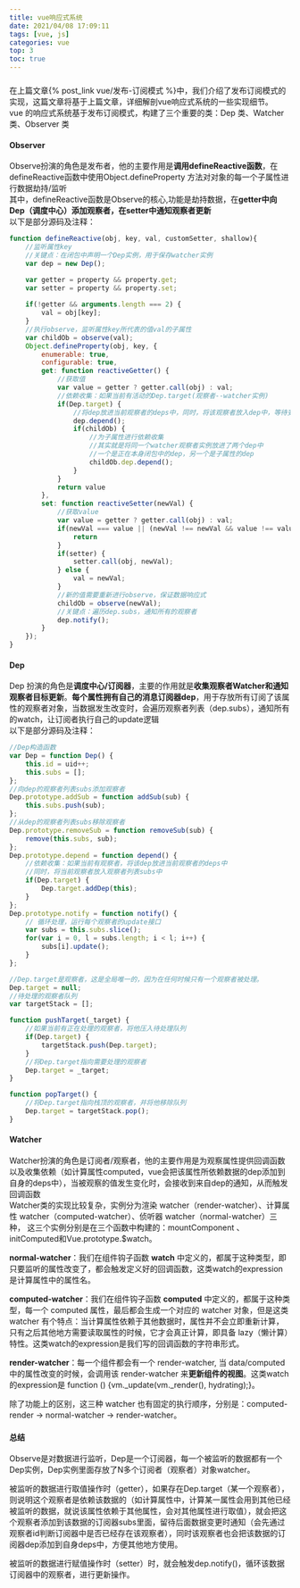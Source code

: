 ```yaml
---
title: vue响应式系统
date: 2021/04/08 17:09:11
tags: [vue, js]
categories: vue
top: 3
toc: true
---
```

### 
在上篇文章{% post_link vue/发布-订阅模式 %}中，我们介绍了发布订阅模式的实现，这篇文章将基于上篇文章，详细解剖vue响应式系统的一些实现细节。  
vue 的响应式系统基于发布订阅模式，构建了三个重要的类：Dep 类、Watcher 类、Observer 类  

#### Observer
Observe扮演的角色是发布者，他的主要作用是**调用defineReactive函数**，在defineReactive函数中使用Object.defineProperty 方法对对象的每一个子属性进行数据劫持/监听  
其中，defineReactive函数是Observe的核心,功能是劫持数据，在**getter中向Dep（调度中心）添加观察者，在setter中通知观察者更新**  
以下是部分源码及注释：
```js
function defineReactive(obj, key, val, customSetter, shallow){
    //监听属性key
    //关键点：在闭包中声明一个Dep实例，用于保存watcher实例
    var dep = new Dep();

    var getter = property && property.get;
    var setter = property && property.set;
    
    if(!getter && arguments.length === 2) {
        val = obj[key];
    }
    //执行observe，监听属性key所代表的值val的子属性
    var childOb = observe(val);
    Object.defineProperty(obj, key, {
        enumerable: true,
        configurable: true,
        get: function reactiveGetter() {
            //获取值
            var value = getter ? getter.call(obj) : val;
            //依赖收集：如果当前有活动的Dep.target(观察者--watcher实例)
            if(Dep.target) {
                //将dep放进当前观察者的deps中，同时，将该观察者放入dep中，等待变更通知
                dep.depend();
                if(childOb) {
                    //为子属性进行依赖收集
                    //其实就是将同一个watcher观察者实例放进了两个dep中
                    //一个是正在本身闭包中的dep，另一个是子属性的dep
                    childOb.dep.depend();
                }
            }
            return value
        },
        set: function reactiveSetter(newVal) {
            //获取value
            var value = getter ? getter.call(obj) : val;
            if(newVal === value || (newVal !== newVal && value !== value)) {
                return
            }
            if(setter) {
                setter.call(obj, newVal);
            } else {
                val = newVal;
            }
            //新的值需要重新进行observe，保证数据响应式
            childOb = observe(newVal);
            //关键点：遍历dep.subs，通知所有的观察者
            dep.notify();
        }
    });
}
```
#### Dep
Dep 扮演的角色是**调度中心/订阅器**，主要的作用就是**收集观察者Watcher和通知观察者目标更新**。**每个属性拥有自己的消息订阅器dep**，用于存放所有订阅了该属性的观察者对象，当数据发生改变时，会遍历观察者列表（dep.subs），通知所有的watch，让订阅者执行自己的update逻辑  
以下是部分源码及注释：
```js
//Dep构造函数
var Dep = function Dep() {
    this.id = uid++;
    this.subs = [];
};
//向dep的观察者列表subs添加观察者
Dep.prototype.addSub = function addSub(sub) {
    this.subs.push(sub);
};
//从dep的观察者列表subs移除观察者
Dep.prototype.removeSub = function removeSub(sub) {
    remove(this.subs, sub);
};
Dep.prototype.depend = function depend() {
    //依赖收集：如果当前有观察者，将该dep放进当前观察者的deps中
    //同时，将当前观察者放入观察者列表subs中
    if(Dep.target) {
        Dep.target.addDep(this);
    }
};
Dep.prototype.notify = function notify() {
    // 循环处理，运行每个观察者的update接口
    var subs = this.subs.slice();
    for(var i = 0, l = subs.length; i < l; i++) {
        subs[i].update();
    }
};

//Dep.target是观察者，这是全局唯一的，因为在任何时候只有一个观察者被处理。
Dep.target = null;
//待处理的观察者队列
var targetStack = [];

function pushTarget(_target) {
    //如果当前有正在处理的观察者，将他压入待处理队列
    if(Dep.target) {
        targetStack.push(Dep.target);
    }
    //将Dep.target指向需要处理的观察者
    Dep.target = _target;
}

function popTarget() {
    //将Dep.target指向栈顶的观察者，并将他移除队列
    Dep.target = targetStack.pop();
}
```
#### Watcher
Watcher扮演的角色是订阅者/观察者，他的主要作用是为观察属性提供回调函数以及收集依赖（如计算属性computed，vue会把该属性所依赖数据的dep添加到自身的deps中），当被观察的值发生变化时，会接收到来自dep的通知，从而触发回调函数  
Watcher类的实现比较复杂，实例分为渲染 watcher（render-watcher）、计算属性 watcher（computed-watcher）、侦听器 watcher（normal-watcher）三种，
这三个实例分别是在三个函数中构建的：mountComponent 、initComputed和Vue.prototype.$watch。

**normal-watcher**：我们在组件钩子函数 **watch** 中定义的，都属于这种类型，即只要监听的属性改变了，都会触发定义好的回调函数，这类watch的expression是计算属性中的属性名。

**computed-watcher**：我们在组件钩子函数 **computed** 中定义的，都属于这种类型，每一个 computed 属性，最后都会生成一个对应的 watcher 对象，但是这类 watcher 有个特点：当计算属性依赖于其他数据时，属性并不会立即重新计算，只有之后其他地方需要读取属性的时候，它才会真正计算，即具备 lazy（懒计算）特性。这类watch的expression是我们写的回调函数的字符串形式。

**render-watcher**：每一个组件都会有一个 render-watcher, 当 data/computed 中的属性改变的时候，会调用该 render-watcher 来**更新组件的视图**。这类watch的expression是 function () {vm._update(vm._render(), hydrating);}。

除了功能上的区别，这三种 watcher 也有固定的执行顺序，分别是：computed-render -> normal-watcher -> render-watcher。  

#### 总结
Observe是对数据进行监听，Dep是一个订阅器，每一个被监听的数据都有一个Dep实例，Dep实例里面存放了N多个订阅者（观察者）对象watcher。

被监听的数据进行取值操作时（getter），如果存在Dep.target（某一个观察者），则说明这个观察者是依赖该数据的（如计算属性中，计算某一属性会用到其他已经被监听的数据，就说该属性依赖于其他属性，会对其他属性进行取值），就会把这个观察者添加到该数据的订阅器subs里面，留待后面数据变更时通知（会先通过观察者id判断订阅器中是否已经存在该观察者），同时该观察者也会把该数据的订阅器dep添加到自身deps中，方便其他地方使用。

被监听的数据进行赋值操作时（setter）时，就会触发dep.notify()，循环该数据订阅器中的观察者，进行更新操作。
